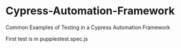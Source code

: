 # Cypress-Automation-Framework
Common Examples of Testing in a Cypress Automation Framework

First test is in puppiestest.spec.js